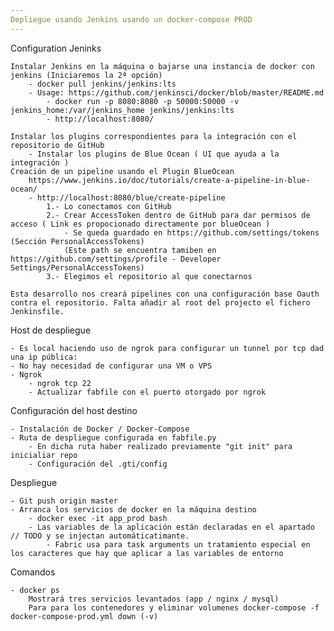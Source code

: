 ```yaml
---
Depliegue usando Jenkins usando un docker-compose PROD
---
```


Configuration Jeninks

    Instalar Jenkins en la máquina o bajarse una instancia de docker con jenkins (Iniciaremos la 2ª opción)
        - docker pull jenkins/jenkins:lts
        - Usage: https://github.com/jenkinsci/docker/blob/master/README.md 
            - docker run -p 8080:8080 -p 50000:50000 -v jenkins_home:/var/jenkins_home jenkins/jenkins:lts
            - http://localhost:8080/
    
    Instalar los plugins correspondientes para la integración con el repositorio de GitHub    
        - Instalar los plugins de Blue Ocean ( UI que ayuda a la integración ) 
    Creación de un pipeline usando el Plugin BlueOcean
        https://www.jenkins.io/doc/tutorials/create-a-pipeline-in-blue-ocean/
        - http://localhost:8080/blue/create-pipeline 
            1.- Lo conectamos con GitHub
            2.- Crear AccessToken dentro de GitHub para dar permisos de acceso ( Link es propocionado directamente por blueOcean ) 
                - Se queda guardado en https://github.com/settings/tokens (Sección PersonalAccessTokens)
                (Este path se encuentra tamiben en https://github.com/settings/profile - Developer Settings/PersonalAccessTokens)
            3.- Elegimos el repositorio al que conectarnos
    
    Esta desarrollo nos creará pipelines con una configuración base Oauth contra el repositorio. Falta añadir al root del projecto el fichero Jenkinsfile.
             
Host de despliegue 

    - Es local haciendo uso de ngrok para configurar un tunnel por tcp dad una ip pública:
    - No hay necesidad de configurar una VM o VPS
    - Ngrok
        - ngrok tcp 22
        - Actualizar fabfile con el puerto otorgado por ngrok
        
Configuración del host destino

    - Instalación de Docker / Docker-Compose
    - Ruta de despliegue configurada en fabfile.py
        - En dicha ruta haber realizado previamente "git init" para inicialiar repo
        - Configuración del .gti/config
        
Despliegue

    - Git push origin master 
    - Arranca los servicios de docker en la máquina destino
        - docker exec -it app_prod bash
        - Las variables de la aplicación están declaradas en el apartado // TODO y se injectan automáticatimante.  
            - Fabric usa para task arguments un tratamiento especial en los caracteres que hay que aplicar a las variables de entorno 

Comandos

    - docker ps
        Mostrará tres servicios levantados (app / nginx / mysql)
        Para para los contenedores y eliminar volumenes docker-compose -f docker-compose-prod.yml down (-v)
        